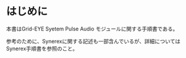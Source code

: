 # はじめに
本書はGrid-EYE Syetem Pulse Audio モジュールに関する手順書である。

参考のために、Synerexに関する記述も一部含んでいるが、詳細についてはSynerex手順書を参照のこと。
